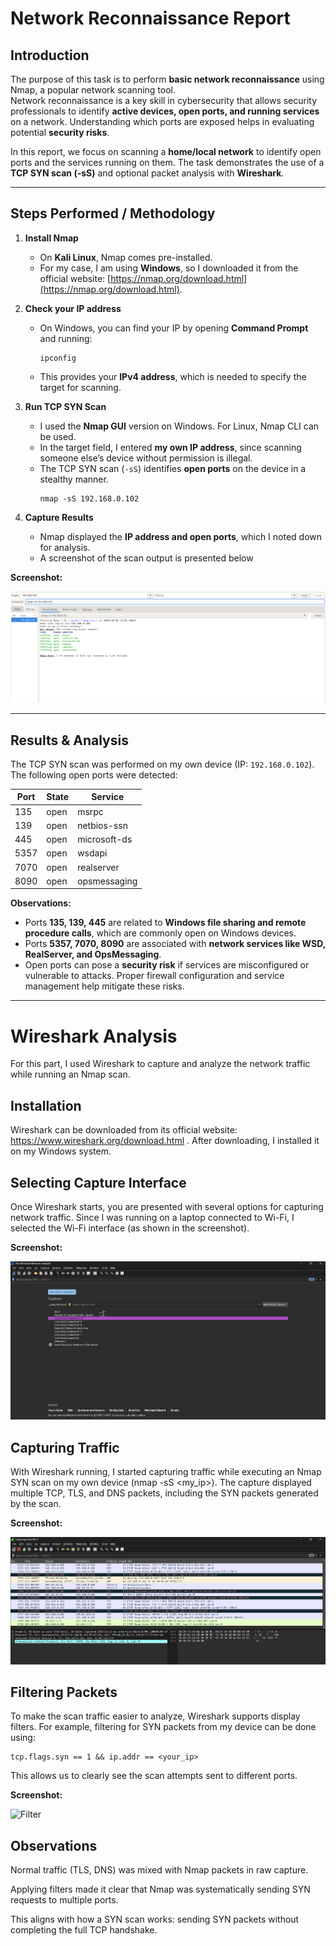 # Network Reconnaissance Report

## Introduction

The purpose of this task is to perform **basic network reconnaissance** using Nmap, a popular network scanning tool.  
Network reconnaissance is a key skill in cybersecurity that allows security professionals to identify **active devices, open ports, and running services** on a network. Understanding which ports are exposed helps in evaluating potential **security risks**.

In this report, we focus on scanning a **home/local network** to identify open ports and the services running on them. The task demonstrates the use of a **TCP SYN scan (-sS)** and optional packet analysis with **Wireshark**.

---

## Steps Performed / Methodology

1. **Install Nmap**  
   - On **Kali Linux**, Nmap comes pre-installed.  
   - For my case, I am using **Windows**, so I downloaded it from the official website: [https://nmap.org/download.html](https://nmap.org/download.html).  

2. **Check your IP address**  
   - On Windows, you can find your IP by opening **Command Prompt** and running:  
     ```
     ipconfig
     ```  
   - This provides your **IPv4 address**, which is needed to specify the target for scanning.  

3. **Run TCP SYN Scan**  
   - I used the **Nmap GUI** version on Windows. For Linux, Nmap CLI can be used.  
   - In the target field, I entered **my own IP address**, since scanning someone else’s device without permission is illegal.  
   - The TCP SYN scan (`-sS`) identifies **open ports** on the device in a stealthy manner.
     ```
     nmap -sS 192.168.0.102
     ```

4. **Capture Results**  
   - Nmap displayed the **IP address and open ports**, which I noted down for analysis.  
   - A screenshot of the scan output is presented below

**Screenshot:**

![Namp_scan](./Screenshots/Nmap_scan.png)
  
---


## Results & Analysis

The TCP SYN scan was performed on my own device (IP: `192.168.0.102`). The following open ports were detected:

| Port  | State | Service       |
|-------|-------|---------------|
| 135   | open  | msrpc         |
| 139   | open  | netbios-ssn   |
| 445   | open  | microsoft-ds  |
| 5357  | open  | wsdapi        |
| 7070  | open  | realserver    |
| 8090  | open  | opsmessaging  |

**Observations:**
- Ports **135, 139, 445** are related to **Windows file sharing and remote procedure calls**, which are commonly open on Windows devices.  
- Ports **5357, 7070, 8090** are associated with **network services like WSD, RealServer, and OpsMessaging**.  
- Open ports can pose a **security risk** if services are misconfigured or vulnerable to attacks. Proper firewall configuration and service management help mitigate these risks.  


---


# Wireshark Analysis

For this part, I used Wireshark to capture and analyze the network traffic while running an Nmap scan.

## Installation
Wireshark can be downloaded from its official website: https://www.wireshark.org/download.html
.
After downloading, I installed it on my Windows system.

## Selecting Capture Interface
Once Wireshark starts, you are presented with several options for capturing network traffic. Since I was running on a laptop connected to Wi-Fi, I selected the Wi-Fi interface (as shown in the screenshot).

**Screenshot:**

![wifi](./Screenshots/wifi.png)

## Capturing Traffic
With Wireshark running, I started capturing traffic while executing an Nmap SYN scan on my own device (nmap -sS <my_ip>).
The capture displayed multiple TCP, TLS, and DNS packets, including the SYN packets generated by the scan.

**Screenshot:**

![raw capture](./Screenshots/Raw_pcap.png)

## Filtering Packets
To make the scan traffic easier to analyze, Wireshark supports display filters. For example, filtering for SYN packets from my device can be done using:
```
tcp.flags.syn == 1 && ip.addr == <your_ip>
```

This allows us to clearly see the scan attempts sent to different ports.

**Screenshot:**

![Filter](./Screenshots/Filter)

## Observations

Normal traffic (TLS, DNS) was mixed with Nmap packets in raw capture.

Applying filters made it clear that Nmap was systematically sending SYN requests to multiple ports.

This aligns with how a SYN scan works: sending SYN packets without completing the full TCP handshake.


